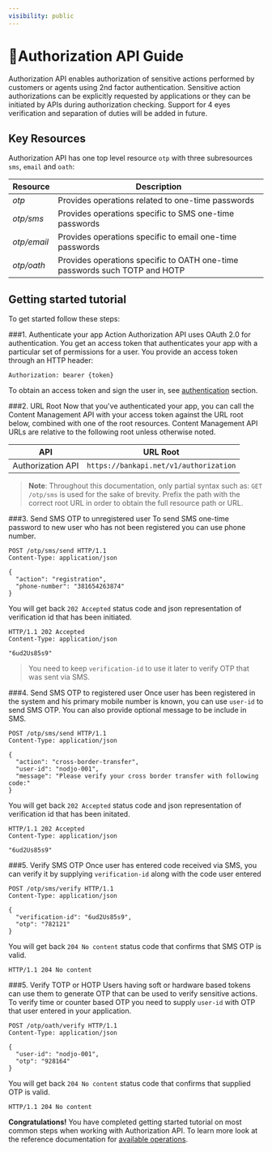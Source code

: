 ```yaml
---
visibility: public
---
```


<span class="icon"></span>Authorization API Guide
======================
Authorization API enables authorization of sensitive actions performed by customers or agents using 2nd factor authentication. Sensitive action authorizations can be explicitly requested by applications or they can be initiated by APIs during authorization checking. Support for 4 eyes verification and separation of duties will be added in future.

Key Resources
-------------
Authorization API has one top level resource `otp` with three subresources `sms`, `email` and `oath`: 

Resource | Description
----------- |-----------
*otp* | Provides operations related to one-time passwords
*otp/sms* | Provides operations specific to SMS one-time passwords
*otp/email* | Provides operations specific to email one-time passwords
*otp/oath* | Provides operations specific to OATH one-time passwords such TOTP and HOTP

Getting started tutorial
---------------
To get started follow these steps:

###1. Authenticate your app
Action Authorization API uses OAuth 2.0 for authentication. You get an access token that authenticates your app with a particular set of permissions for a user. You provide an access token through an HTTP header:
```
Authorization: bearer {token}
```
To obtain an access token and sign the user in, see [authentication](common-getstarted.html#authentication) section.

###2. URL Root
Now that you've authenticated your app, you can call the Content Management API with your access token against the URL root below, combined with one of the root resources.  Content Management API URLs are relative to the following root unless otherwise noted.

API | URL Root
--------|---------
Authorization API | `https://bankapi.net/v1/authorization`

> **Note**: Throughout this documentation, only partial syntax such as: 
`GET /otp/sms` is used for the sake of brevity. 
Prefix the path with the correct root URL in order to obtain the full resource path or URL.

###3. Send SMS OTP to unregistered user
To send SMS one-time password to new user who has not been registered you can use phone number.

```http
POST /otp/sms/send HTTP/1.1
Content-Type: application/json

{
  "action": "registration",
  "phone-number": "381654263874"
}
```
You will get back `202 Accepted` status code and json representation of verification id that has been initiated.

```http
HTTP/1.1 202 Accepted
Content-Type: application/json

"6ud2Us85s9"
```
> You need to keep `verification-id` to use it later to verify OTP that was sent via SMS.

###4. Send SMS OTP to registered user
Once user has been registered in the system and his primary mobile number is known, you can use `user-id` to send SMS OTP. You can also provide optional message to be include in SMS.

```http
POST /otp/sms/send HTTP/1.1
Content-Type: application/json

{
  "action": "cross-border-transfer",
  "user-id": "nodjo-001",
  "message": "Please verify your cross border transfer with following code:"
}
```
You will get back `202 Accepted` status code and json representation of verification id that has been initated.

```http
HTTP/1.1 202 Accepted
Content-Type: application/json

"6ud2Us85s9"
```

###5. Verify SMS OTP
Once user has entered code received via SMS, you can verify it by supplying `verification-id` along with the code user entered

```http
POST /otp/sms/verify HTTP/1.1
Content-Type: application/json

{
  "verification-id": "6ud2Us85s9",
  "otp": "782121"
}
```
You will get back `204 No content` status code that confirms that SMS OTP is valid.

```http
HTTP/1.1 204 No content
```

###5. Verify TOTP or HOTP
Users having soft or hardware based tokens can use them to generate OTP that can be used to verify sensitive actions. To verify time or counter based OTP you need to supply `user-id` with OTP that user entered in your application. 

```http
POST /otp/oath/verify HTTP/1.1
Content-Type: application/json

{
  "user-id": "nodjo-001",
  "otp": "928164"
}
```
You will get back `204 No content` status code that confirms that supplied OTP is valid.

```http
HTTP/1.1 204 No content
```

**Congratulations!** You have completed getting started tutorial on most common steps when working with Authorization API. To learn more look at the reference documentation for [available operations](authorization.html).